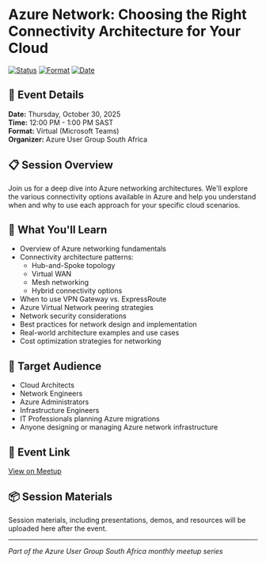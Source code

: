 # Azure Network: Choosing the Right Connectivity Architecture for Your Cloud

[![Status](https://img.shields.io/badge/Status-Upcoming-orange)](#)
[![Format](https://img.shields.io/badge/Format-Teams_Meeting-blue)](#)
[![Date](https://img.shields.io/badge/Date-October_30,_2025-green)](#)

## 📅 Event Details

**Date:** Thursday, October 30, 2025  
**Time:** 12:00 PM - 1:00 PM SAST  
**Format:** Virtual (Microsoft Teams)  
**Organizer:** Azure User Group South Africa

## 📋 Session Overview

Join us for a deep dive into Azure networking architectures. We'll explore the various connectivity options available in Azure and help you understand when and why to use each approach for your specific cloud scenarios.

## 🎯 What You'll Learn

- Overview of Azure networking fundamentals
- Connectivity architecture patterns:
  - Hub-and-Spoke topology
  - Virtual WAN
  - Mesh networking
  - Hybrid connectivity options
- When to use VPN Gateway vs. ExpressRoute
- Azure Virtual Network peering strategies
- Network security considerations
- Best practices for network design and implementation
- Real-world architecture examples and use cases
- Cost optimization strategies for networking

## 👥 Target Audience

- Cloud Architects
- Network Engineers
- Azure Administrators
- Infrastructure Engineers
- IT Professionals planning Azure migrations
- Anyone designing or managing Azure network infrastructure

## 🔗 Event Link

[View on Meetup](https://www.meetup.com/azure-user-group-southafrica/events/311522258/)

## 📦 Session Materials

Session materials, including presentations, demos, and resources will be uploaded here after the event.

---

*Part of the Azure User Group South Africa monthly meetup series*

